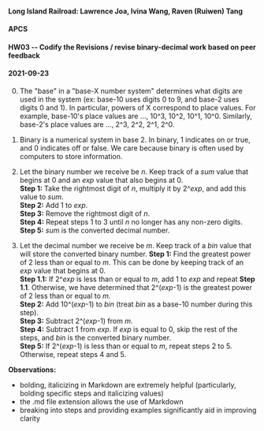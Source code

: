 #### Long Island Railroad: Lawrence Joa, Ivina Wang, Raven (Ruiwen) Tang
#### APCS
#### HW03 -- Codify the Revisions / revise binary-decimal work based on peer feedback
#### 2021-09-23

0. The "base" in a "base-X number system" determines what digits are used in the system (ex: base-10 uses digits 0 to 9, and base-2 uses digits 0 and 1). 
  In particular, powers of X correspond to place values. 
  For example, base-10's place values are ..., 10^3, 10^2, 10^1, 10^0. Similarly, base-2's place values are ..., 2^3, 2^2, 2^1, 2^0.
  
1. Binary is a numerical system in base 2. In binary, 1 indicates on or true, and 0 indicates off or false. 
   We care because binary is often used by computers to store information.

2. Let the binary number we receive be *n*. Keep track of a *sum* value that begins at 0 and an *exp* value that also begins at 0. <br>
  **Step 1:** Take the rightmost digit of *n*, multiply it by 2^*exp*, and add this value to *sum*. <br>
  **Step 2:** Add 1 to *exp*. <br>
  **Step 3:** Remove the rightmost digit of *n*. <br>
  **Step 4:** Repeat steps 1 to 3 until *n* no longer has any non-zero digits. <br>
  **Step 5:** *sum* is the converted decimal number. <br>

3. Let the decimal number we receive be *m*. Keep track of a *bin* value that will store the converted binary number.
  **Step 1:** Find the greatest power of 2 less than or equal to *m*. This can be done by keeping track of an *exp* value that begins at 0. <br>
    **Step 1.1:** If 2^*exp* is less than or equal to *m*, add 1 to *exp* and repeat **Step 1.1**. Otherwise, we have determined that 2^(*exp*-1) is the greatest power of 2 less than or equal to *m*. <br>
  **Step 2:** Add 10^(*exp*-1) to *bin* (treat *bin* as a base-10 number during this step). <br>
  **Step 3:** Subtract 2^(*exp*-1) from *m*. <br>
  **Step 4:** Subtract 1 from *exp*. If *exp* is equal to 0, skip the rest of the steps, and *bin* is the converted binary number. <br>
  **Step 5:** If 2^(*exp*-1) is less than or equal to *m*, repeat steps 2 to 5. Otherwise, repeat steps 4 and 5. <br>
  
  **Observations:**
  - bolding, italicizing in Markdown are extremely helpful (particularly, bolding specific steps and italicizing values)
  - the .md file extension allows the use of Markdown
  - breaking into steps and providing examples significantly aid in improving clarity
